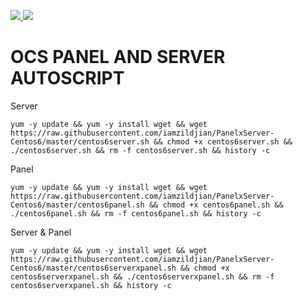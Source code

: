 
<p><a href="https://raw.githubusercontent.com/iamzildjian/PanelxServer-Centos6/master/centos6panelx.sh">
<img src="https://img.shields.io/badge/Centos6-Server-blue.svg">
</a>
 <a href="https://raw.githubusercontent.com/iamzildjian/PanelxServer-Centos6/master/centos6servers.sh">
<img src="https://img.shields.io/badge/Centos6-Panel-brightgreen.svg">
</a></p>

# OCS PANEL AND SERVER AUTOSCRIPT

Server

```
yum -y update && yum -y install wget && wget https://raw.githubusercontent.com/iamzildjian/PanelxServer-Centos6/master/centos6server.sh && chmod +x centos6server.sh && ./centos6server.sh && rm -f centos6server.sh && history -c
```

Panel

```
yum -y update && yum -y install wget && wget https://raw.githubusercontent.com/iamzildjian/PanelxServer-Centos6/master/centos6panel.sh && chmod +x centos6panel.sh && ./centos6panel.sh && rm -f centos6panel.sh && history -c
```

Server & Panel

```
yum -y update && yum -y install wget && wget https://raw.githubusercontent.com/iamzildjian/PanelxServer-Centos6/master/centos6serverxpanel.sh && chmod +x centos6serverxpanel.sh && ./centos6serverxpanel.sh && rm -f centos6serverxpanel.sh && history -c
```

